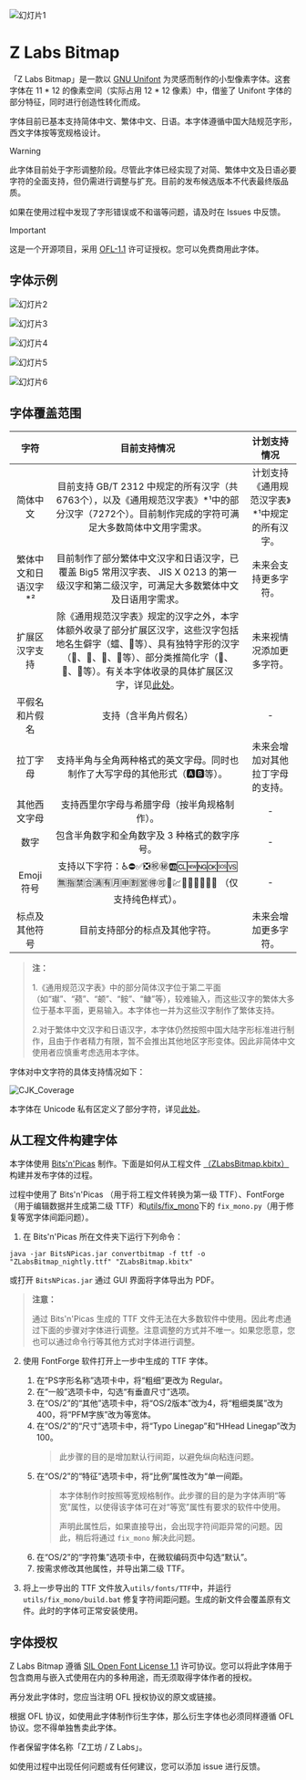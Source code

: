 ![幻灯片1](https://github.com/user-attachments/assets/9537e38d-ea4f-4de2-b5cb-adc114365bd4)

# Z Labs Bitmap

「Z Labs Bitmap」是一款以 [GNU Unifont](https://www.unifoundry.com/unifont/index.html) 为灵感而制作的小型像素字体。这套字体在 11 * 12 的像素空间（实际占用 12 * 12 像素）中，借鉴了 Unifont 字体的部分特征，同时进行创造性转化而成。

字体目前已基本支持简体中文、繁体中文、日语。本字体遵循中国大陆规范字形，西文字体按等宽规格设计。

> [!WARNING]
> 
> 此字体目前处于字形调整阶段。尽管此字体已经实现了对简、繁体中文及日语必要字符的全面支持，但仍需进行调整与扩充。目前的发布候选版本不代表最终版品质。
> 
> 如果在使用过程中发现了字形错误或不和谐等问题，请及时在 Issues 中反馈。

> [!IMPORTANT]
> 
> 这是一个开源项目，采用 [OFL-1.1](https://openfontlicense.org/open-font-license-official-text/) 许可证授权。您可以免费商用此字体。
> 

## 字体示例

![幻灯片2](https://github.com/user-attachments/assets/d66931b9-2504-4960-b69c-b1b18a37a0a9)

![幻灯片3](https://github.com/user-attachments/assets/ce40b5d9-408c-4681-a7a2-98be7369a9f3)

![幻灯片4](https://github.com/user-attachments/assets/104421ff-dd29-459d-8ad9-e4388a9fa4b8)

![幻灯片5](https://github.com/user-attachments/assets/f1a4ffbb-84de-40ac-b3d1-fceab5ebfb84)

![幻灯片6](https://github.com/user-attachments/assets/9aac6348-38a8-47b7-b84c-dbd0a433a9be)


## 字体覆盖范围
| 字符  | 目前支持情况  | 计划支持情况  |
| :------------: | :------------: | :------------: |
|  简体中文 | 目前支持 GB/T 2312 中规定的所有汉字（共6763个），以及《通用规范汉字表》*¹中的部分汉字（7272个）。目前制作完成的字符可满足大多数简体中文用字需求。| 计划支持《通用规范汉字表》*¹中规定的所有汉字。  |
| 繁体中文和日语汉字*²  |  目前制作了部分繁体中文汉字和日语汉字，已覆盖 Big5 常用汉字表、 JIS X 0213 的第一级汉字和第二级汉字，可满足大多数繁体中文及日语用字需求。 |  未来会支持更多字符。 |
| 扩展区汉字支持 | 除《通用规范汉字表》规定的汉字之外，本字体额外收录了部分扩展区汉字，这些汉字包括地名生僻字（𧒽、𮀎等）、具有独特字形的汉字（𡆢、𦒹、𫯮、𠛸等）、部分类推简化字（𫛸、𮖱、𮹝等）。有关本字体收录的具体扩展区汉字，详见[此处](https://github.com/Astro-2539/ZLabs-Bitmap/blob/main/docs/Plane2Characters.md)。 | 未来视情况添加更多字符。 |
| 平假名和片假名  |  支持（含半角片假名） | -  |
| 拉丁字母  |  支持半角与全角两种格式的英文字母。同时也制作了大写字母的其他形式（🅰🅱等）。 | 未来会增加对其他拉丁字母的支持。  |
| 其他西文字母  |  支持西里尔字母与希腊字母（按半角规格制作）。 | -  |
|  数字 | 包含半角数字和全角数字及 3 种格式的数字序号。  |  - |
| Emoji 符号  | 支持以下字符：♿⛔✅❎㊗️㊙️🆎🆑🆕🆖🆗🆘🆚🈚️🈯️🈲️🈴️🈵️🈶️🈷️️🈸️🈹️🈺️🉐️🉑️🏧💹🔟🔠🔡🔢🚫🚾 （仅支持纯色样式）。 | -  |
| 标点及其他符号 | 目前支持部分的标点及其他字符。 | 未来会增加更多字符。 |

> **注：**
>
> 1.《通用规范汉字表》中的部分简体汉字位于第二平面（如“𤩽”、“𬞟”、“𬱖”、“𩽾”、“𩾌”等），较难输入，而这些汉字的繁体大多位于基本平面，更易输入。本字体也一并为这些汉字制作了繁体支持。
>
> 2.对于繁体中文汉字和日语汉字，本字体仍然按照中国大陆字形标准进行制作，且由于作者精力有限，暂不会推出其他地区字形变体。因此非简体中文使用者应慎重考虑选用本字体。

字体对中文字符的具体支持情况如下：

![CJK_Coverage](https://github.com/user-attachments/assets/98401496-bfd9-4a78-aa57-8911c507714f)

本字体在 Unicode 私有区定义了部分字符，详见[此处](https://github.com/Astro-2539/ZLabs-Bitmap/blob/main/docs/PUA.md)。

## 从工程文件构建字体

本字体使用 [Bits'n'Picas](https://github.com/kreativekorp/bitsnpicas) 制作。下面是如何从工程文件 [（ZLabsBitmap.kbitx）](https://github.com/Astro-2539/ZLabs-Bitmap/blob/main/ZLabsBitmap.kbitx) 构建并发布字体的过程。

过程中使用了 Bits'n'Picas （用于将工程文件转换为第一级 TTF）、FontForge（用于编辑数据并生成第二级 TTF）和[utils/fix_mono](https://github.com/Astro-2539/ZLabs-Bitmap/tree/main/utils/fix_mono)下的 `fix_mono.py`（用于修复等宽字体间距问题）。

1. 在 Bits'n'Picas 所在文件夹下运行下列命令：
```
java -jar BitsNPicas.jar convertbitmap -f ttf -o "ZLabsBitmap_nightly.ttf" "ZLabsBitmap.kbitx"
```
或打开 `BitsNPicas.jar` 通过 GUI 界面将字体导出为 PDF。
> **注意：**
>
>  通过 Bits'n'Picas 生成的 TTF 文件无法在大多数软件中使用。因此考虑通过下面的步骤对字体进行调整。注意调整的方式并不唯一。如果您愿意，您也可以通过命令行等其他方式对字体进行调整。

2. 使用 FontForge 软件打开上一步中生成的 TTF 字体。
    1. 在“PS字形名称”选项卡中，将“粗细”更改为 Regular。
    2. 在“一般”选项卡中，勾选“有垂直尺寸”选项。
    3. 在“OS/2”的“其他”选项卡中，将“OS/2版本”改为4，将“粗细类属”改为400，将“PFM字族”改为等宽体。
    4. 在“OS/2”的“尺寸”选项卡中，将“Typo Linegap”和“HHead Linegap”改为100。
       > 此步骤的目的是增加默认行间距，以避免纵向粘连问题。
    5. 在“OS/2”的“特征”选项卡中，将“比例”属性改为“单一间距。
       > 本字体制作时按照等宽规格制作。此步骤的目的是为字体声明“等宽”属性，以使得该字体可在对“等宽”属性有要求的软件中使用。
       >
       > 声明此属性后，如果直接导出，会出现字符间距异常的问题。因此，稍后将通过 `fix_mono` 解决此问题。
    6. 在“OS/2”的“字符集”选项卡中，在微软编码页中勾选“默认”。
    7. 按需求修改其他属性，并导出第二级 TTF。

3. 将上一步导出的 TTF 文件放入`utils/fonts/TTF`中，并运行 `utils/fix_mono/build.bat` 修复字符间距问题。生成的新文件会覆盖原有文件。此时的字体可正常安装使用。
    



## 字体授权
Z Labs Bitmap 遵循 [SIL Open Font License 1.1](https://openfontlicense.org/open-font-license-official-text/) 许可协议。您可以将此字体用于包含商用与嵌入式使用在内的多种用途，而无须取得字体作者的授权。

再分发此字体时，您应当注明 OFL 授权协议的原文或链接。

根据 OFL 协议，如使用此字体制作衍生字体，那么衍生字体也必须同样遵循 OFL 协议。您不得单独售卖此字体。

作者保留字体名称「Z工坊 / Z Labs」。

如使用过程中出现任何问题或有任何建议，您可以添加 issue 进行反馈。
